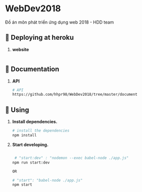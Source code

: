 # WebDev2018
Đồ án môn phát triển ứng dụng web 2018 - HDD team

## 🚀 Deploying at heroku

1. **website**

   ```sh
   
   ```


## 🚀 Documentation

1. **API**

   ```sh
   # API
   https://github.com/hhpr98/WebDev2018/tree/master/document
   ```


## 🚀 Using

1. **Install dependencies.**

   ```sh
   # install the dependencies
   npm install
   ```

2. **Start developing.**

   ```sh
   
    # "start:dev" : "nodemon --exec babel-node ./app.js"
   npm run start:dev

   OR

   # "start": "babel-node ./app.js"
   npm start

   ```